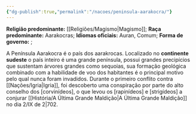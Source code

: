 ```yaml
---
{"dg-publish":true,"permalink":"/nacoes/peninsula-aarakocra/"}
---
```


 __Religião predominante:__ [[Religiões/Magismo\|Magismo]];
 __Raça predominante:__ Aarakocras;
 __Idiomas oficiais:__ Auran, Comum;
 __Forma de governo:__ ;

A Península Aarakocra é o país dos aarakrocas. Localizado no **continente sudeste** o país inteiro é uma grande península, possui grandes precipícios que sustentam árvores grandes como sequoias, sua formação geológica combinado com a habilidade de voo dos habitantes é o principal motivo pelo qual nunca foram invadidos. 
Durante o primeiro conflito contra [[Nações/Igria\|Igria]], foi descoberto uma conspiração por parte do alto conselho dos [corvinídeos], o que levou os [rapinídeos] e [strigídeos] a conjurar [[História/A Última Grande Maldição\|A Última Grande Maldição]] no dia 2/IX de 2|702. 